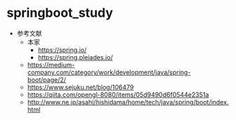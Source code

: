 # springboot_study

- 参考文献
    - 本家
        - https://spring.io/
        - https://spring.pleiades.io/
    - https://medium-company.com/category/work/development/java/spring-boot/page/2/
    - https://www.sejuku.net/blog/106479
    - https://qiita.com/opengl-8080/items/05d9490d6f0544e2351a
    - http://www.ne.jp/asahi/hishidama/home/tech/java/spring/boot/index.html